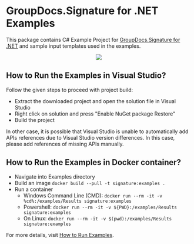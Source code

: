 # GroupDocs.Signature for .NET Examples

This package contains C# Example Project for [GroupDocs.Signature for .NET](https://products.groupdocs.com/signature/net) and sample input templates used in the examples.

<p align="center">
  <a title="Download complete GroupDocs.Signature for .NET Example source code" href="https://github.com/groupdocs-signature/GroupDocs.Signature-for-.NET/archive/master.zip">
	<img src="https://raw.github.com/AsposeExamples/java-examples-dashboard/master/images/downloadZip-Button-Large.png" />
  </a>
</p>

## How to Run the Examples in Visual Studio?

Follow the given steps to proceed with project build:

* Extract the downloaded project and open the solution file in Visual Studio
* Right click on solution and press "Enable NuGet package Restore"
* Build the project

In other case, it is possible that Visual Studio is unable to automatically add APIs references due to Visual Studio version differences. In this case, please add references of missing APIs manually.

## How to Run the Examples in Docker container?

* Navigate into Examples directory
* Build an image
  `docker build --pull -t signature:examples .`
* Run a container
  * Windows Command Line (CMD): `docker run --rm -it -v %cd%:/examples/Results signature:examples`
  * Powershell: `docker run --rm -it -v ${PWD}:/examples/Results signature:examples`
  * On Linux: `docker run --rm -it -v $(pwd):/examples/Results signature:examples`

For more details, visit  [How to Run Examples](https://docs.groupdocs.com/display/signaturenet/How+to+Run+Examples).
